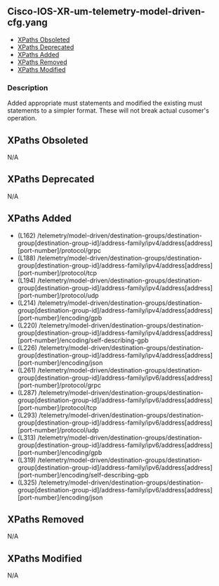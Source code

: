 ## Cisco-IOS-XR-um-telemetry-model-driven-cfg.yang

- [XPaths Obsoleted](#xpaths-obsoleted)
- [XPaths Deprecated](#xpaths-deprecated)
- [XPaths Added](#xpaths-added)
- [XPaths Removed](#xpaths-removed)
- [XPaths Modified](#xpaths-modified)

### Description

Added appropriate must statements and modified the existing must statements to a simpler format. These will not break actual cusomer's operation.

## XPaths Obsoleted

N/A

## XPaths Deprecated

N/A

## XPaths Added

- (L162)	/telemetry/model-driven/destination-groups/destination-group[destination-group-id]/address-family/ipv4/address[address][port-number]/protocol/grpc
- (L188)	/telemetry/model-driven/destination-groups/destination-group[destination-group-id]/address-family/ipv4/address[address][port-number]/protocol/tcp
- (L194)	/telemetry/model-driven/destination-groups/destination-group[destination-group-id]/address-family/ipv4/address[address][port-number]/protocol/udp
- (L214)	/telemetry/model-driven/destination-groups/destination-group[destination-group-id]/address-family/ipv4/address[address][port-number]/encoding/gpb
- (L220)	/telemetry/model-driven/destination-groups/destination-group[destination-group-id]/address-family/ipv4/address[address][port-number]/encoding/self-describing-gpb
- (L226)	/telemetry/model-driven/destination-groups/destination-group[destination-group-id]/address-family/ipv4/address[address][port-number]/encoding/json
- (L261)	/telemetry/model-driven/destination-groups/destination-group[destination-group-id]/address-family/ipv6/address[address][port-number]/protocol/grpc
- (L287)	/telemetry/model-driven/destination-groups/destination-group[destination-group-id]/address-family/ipv6/address[address][port-number]/protocol/tcp
- (L293)	/telemetry/model-driven/destination-groups/destination-group[destination-group-id]/address-family/ipv6/address[address][port-number]/protocol/udp
- (L313)	/telemetry/model-driven/destination-groups/destination-group[destination-group-id]/address-family/ipv6/address[address][port-number]/encoding/gpb
- (L319)	/telemetry/model-driven/destination-groups/destination-group[destination-group-id]/address-family/ipv6/address[address][port-number]/encoding/self-describing-gpb
- (L325)	/telemetry/model-driven/destination-groups/destination-group[destination-group-id]/address-family/ipv6/address[address][port-number]/encoding/json

## XPaths Removed

N/A

## XPaths Modified

N/A

